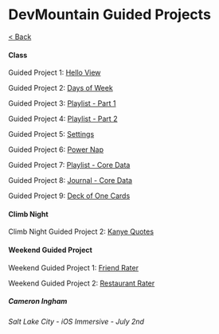 # DevMountain Guided Projects

[< Back](https://github.com/Camji55/DevMtn-iOS20/)

#### Class

Guided Project 1: [Hello View](https://github.com/Camji55/DevMtn-iOS20-GuidedProjects/tree/master/Hello%20View)

Guided Project 2: [Days of Week](https://github.com/Camji55/DevMtn-iOS20-GuidedProjects/tree/master/Days%20of%20Week)

Guided Project 3: [Playlist - Part 1](https://github.com/Camji55/DevMtn-iOS20-GuidedProjects/tree/master/Playlist%20-%20Part%201)

Guided Project 4: [Playlist - Part 2](https://github.com/Camji55/DevMtn-iOS20-GuidedProjects/tree/master/Playlist%20-%20Part%202)

Guided Project 5: [Settings](https://github.com/Camji55/DevMtn-iOS20-GuidedProjects/tree/master/Settings)

Guided Project 6: [Power Nap](https://github.com/Camji55/DevMtn-iOS20-GuidedProjects/tree/master/Power%20Nap)

Guided Project 7: [Playlist - Core Data](https://github.com/Camji55/DevMtn-iOS20-GuidedProjects/tree/master/Playlist%20-%20CoreData)

Guided Project 8: [Journal - Core Data](https://github.com/Camji55/DevMtn-iOS20-GuidedProjects/tree/master/Journal)

Guided Project 9: [Deck of One Cards](https://github.com/Camji55/DevMtn-iOS20-GuidedProjects/tree/master/Deck%20of%20One%20Card)

#### Climb Night

Climb Night Guided Project 2: [Kanye Quotes](https://github.com/Camji55/DevMtn-iOS20-GuidedProjects/tree/master/Kanye%20Quotes)

#### Weekend Guided Project

Weekend Guided Project 1: [Friend Rater](https://github.com/Camji55/DevMtn-iOS20-GuidedProjects/tree/master/FriendRater)

Weekend Guided Project 2: [Restaurant Rater](https://github.com/Camji55/DevMtn-iOS20-GuidedProjects/tree/master/RestaurantRater)

##### Cameron Ingham
###### Salt Lake City - iOS Immersive - July 2nd



